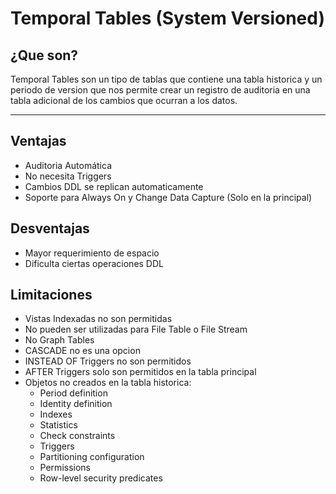 # Temporal Tables (System Versioned)

## ¿Que son?
Temporal Tables son un tipo de tablas que contiene una tabla historica y un periodo de version que nos permite crear un registro de auditoria en una tabla adicional de los cambios que ocurran a los datos. 

---
## Ventajas
- Auditoria Automática
- No necesita Triggers
- Cambios DDL se replican automaticamente
- Soporte para Always On y Change Data Capture (Solo en la principal) 

## Desventajas
- Mayor requerimiento de espacio
- Dificulta ciertas operaciones DDL

## Limitaciones
- Vistas Indexadas no son permitidas
- No pueden ser utilizadas para File Table o File Stream
- No Graph Tables
- CASCADE no es una opcion
- INSTEAD OF Triggers no son permitidos
- AFTER Triggers solo son permitidos en la tabla principal
- Objetos no creados en la tabla historica:
    - Period definition
    - Identity definition
    - Indexes
    - Statistics
    - Check constraints
    - Triggers
    - Partitioning configuration
    - Permissions
    - Row-level security predicates





